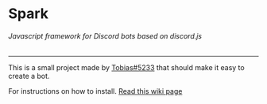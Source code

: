 # Spark
###### Javascript framework for Discord bots based on discord.js
---
This is a small project made by [Tobias#5233](https://discordapp.com/) that should make it easy to create a bot. <br />

For instructions on how to install. [Read this wiki page](https://github.com/TobiasFeld22/Easy-Discord-Bot/wiki/Getting-started)
